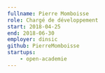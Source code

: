 ```yaml
---
fullname: Pierre Momboisse
role: Chargé de développement
start: 2018-04-25
end: 2018-06-30
employer: dinsic
github: PierreMomboisse
startups:
    - open-academie
---
```

